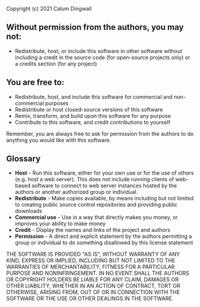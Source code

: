 Copyright (c) 2021 Calum Dingwall

## Without permission from the authors, you may not:
- Redistribute, host, or include this software in other software without including a credit in the source code (for open-source projects only) or a credits section (for any project)

## You are free to:
- Redistribute, host, and include this software for commercial and non-commercial purposes
- Redistribute or host closed-source versions of this software
- Remix, transform, and build upon this software for any purpose
- Contribute to this software, and credit contributions to yourself

Remember, you are always free to ask for permission from the authors to do anything you would like with this software.

## Glossary
- **Host** - Run this software, either for your own use or for the use of others (e.g. host a web server). This does not include running clients of web-based software to connect to web server instances hosted by the authors or another authorized group or individual.
- **Redistribute** - Make copies available, by means including but not limited to creating public source control repositories and providing public downloads
- **Commercial use** - Use in a way that directly makes you money, or improves your ability to make money
- **Credit** - Display the names and links of the project and authors
- **Permission** - A direct and explicit statement by the authors permitting a group or individual to do something disallowed by this license statement

THE SOFTWARE IS PROVIDED "AS IS", WITHOUT WARRANTY OF ANY KIND, EXPRESS OR IMPLIED, INCLUDING BUT NOT LIMITED TO THE WARRANTIES OF MERCHANTABILITY, FITNESS FOR A PARTICULAR PURPOSE AND NONINFRINGEMENT. IN NO EVENT SHALL THE AUTHORS OR COPYRIGHT HOLDERS BE LIABLE FOR ANY CLAIM, DAMAGES OR OTHER LIABILITY, WHETHER IN AN ACTION OF CONTRACT, TORT OR OTHERWISE, ARISING FROM, OUT OF OR IN CONNECTION WITH THE SOFTWARE OR THE USE OR OTHER DEALINGS IN THE SOFTWARE.
